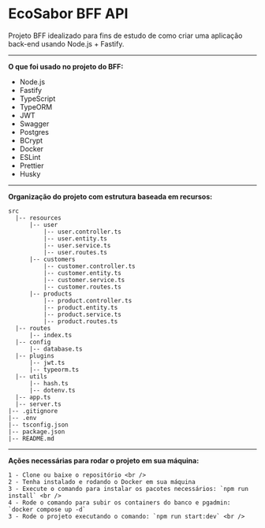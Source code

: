 # EcoSabor BFF API

Projeto BFF idealizado para fins de estudo de como criar uma aplicação
back-end usando Node.js + Fastify.

<hr />

**O que foi usado no projeto do BFF:**

- Node.js
- Fastify
- TypeScript
- TypeORM
- JWT
- Swagger
- Postgres
- BCrypt
- Docker
- ESLint
- Prettier
- Husky

<hr />

**Organização do projeto com estrutura baseada em recursos:**

```
src
  |-- resources
      |-- user
          |-- user.controller.ts
          |-- user.entity.ts
          |-- user.service.ts
          |-- user.routes.ts
      |-- customers
          |-- customer.controller.ts
          |-- customer.entity.ts
          |-- customer.service.ts
          |-- customer.routes.ts
      |-- products
          |-- product.controller.ts
          |-- product.entity.ts
          |-- product.service.ts
          |-- product.routes.ts
  |-- routes
      |-- index.ts
  |-- config
      |-- database.ts
  |-- plugins
      |-- jwt.ts
      |-- typeorm.ts
  |-- utils
      |-- hash.ts
      |-- dotenv.ts
  |-- app.ts
  |-- server.ts
|-- .gitignore
|-- .env
|-- tsconfig.json
|-- package.json
|-- README.md
```

<hr />

**Ações necessárias para rodar o projeto em sua máquina:**

```
1 - Clone ou baixe o repositório <br />
2 - Tenha instalado e rodando o Docker em sua máquina
3 - Execute o comando para instalar os pacotes necessários: `npm run install` <br />
4 - Rode o comando para subir os containers do banco e pgadmin: `docker compose up -d`
3 - Rode o projeto executando o comando: `npm run start:dev` <br />
```
